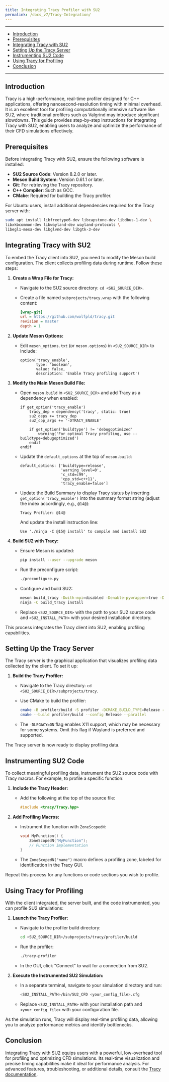 ```yaml
---
title: Integrating Tracy Profiler with SU2
permalink: /docs_v7/Tracy-Integration/
---
```


---

- [Introduction](#introduction)
- [Prerequisites](#prerequisites)
- [Integrating Tracy with SU2](#integrating-tracy-with-su2)
- [Setting Up the Tracy Server](#setting-up-the-tracy-server)
- [Instrumenting SU2 Code](#instrumenting-su2-code)
- [Using Tracy for Profiling](#using-tracy-for-profiling)
- [Conclusion](#conclusion)

---

## Introduction

Tracy is a high-performance, real-time profiler designed for C++ applications, offering nanosecond-resolution timing with minimal overhead. It is an excellent tool for profiling computationally intensive software like SU2, where traditional profilers such as Valgrind may introduce significant slowdowns. This guide provides step-by-step instructions for integrating Tracy with SU2, enabling users to analyze and optimize the performance of their CFD simulations effectively.

## Prerequisites

Before integrating Tracy with SU2, ensure the following software is installed:

- **SU2 Source Code**: Version 8.2.0 or later.
- **Meson Build System**: Version 0.61.1 or later.
- **Git**: For retrieving the Tracy repository.
- **C++ Compiler**: Such as GCC.
- **CMake**: Required for building the Tracy profiler.

For Ubuntu users, install additional dependencies required for the Tracy server with:

```bash
sudo apt install libfreetype6-dev libcapstone-dev libdbus-1-dev \
libxkbcommon-dev libwayland-dev wayland-protocols \
libegl1-mesa-dev libglvnd-dev libgtk-3-dev
```

## Integrating Tracy with SU2

To embed the Tracy client into SU2, you need to modify the Meson build configuration. The client collects profiling data during runtime. Follow these steps:

1. **Create a Wrap File for Tracy:**

   - Navigate to the SU2 source directory: `cd <SU2_SOURCE_DIR>`.
   - Create a file named `subprojects/tracy.wrap` with the following content:

     ```ini
     [wrap-git]
     url = https://github.com/wolfpld/tracy.git
     revision = master
     depth = 1
     ```

2. **Update Meson Options:**

   - Edit `meson_options.txt` (or `meson.options`) in `<SU2_SOURCE_DIR>` to include:

     ```meson
     option('tracy_enable', 
            type: 'boolean', 
            value: false, 
            description: 'Enable Tracy profiling support')
     ```

3. **Modify the Main Meson Build File:**

   - Open `meson.build` in `<SU2_SOURCE_DIR>` and add Tracy as a dependency when enabled:

     ```meson
     if get_option('tracy_enable')
         tracy_dep = dependency('tracy', static: true)
         su2_deps += tracy_dep
         su2_cpp_args += '-DTRACY_ENABLE'
         
         if get_option('buildtype') != 'debugoptimized'
             warning('For optimal Tracy profiling, use --buildtype=debugoptimized')
         endif
     endif
     ```

   - Update the `default_options` at the top of `meson.build`:

     ```meson
     default_options: ['buildtype=release',
                       'warning_level=0',
                       'c_std=c99',
                       'cpp_std=c++11',
                       'tracy_enable=false']
     ```

   - Update the Build Summary to display Tracy status by inserting `get_option('tracy_enable')` into the summary format string (adjust the index accordingly, e.g., `@14@`):

     ```meson
     Tracy Profiler: @14@
     ```

     And update the install instruction line:

     ```meson
     Use './ninja -C @15@ install' to compile and install SU2
     ```

4. **Build SU2 with Tracy:**

   - Ensure Meson is updated:

     ```bash
     pip install --user --upgrade meson
     ```

   - Run the preconfigure script:

     ```bash
     ./preconfigure.py
     ```

   - Configure and build SU2:

     ```bash
     meson build_tracy -Dwith-mpi=disabled -Denable-pywrapper=true -Denable-mlpcpp=true --buildtype=debugoptimized -Dtracy_enable=true --prefix=<SU2_INSTALL_PATH>
     ninja -C build_tracy install
     ```

   - Replace `<SU2_SOURCE_DIR>` with the path to your SU2 source code and `<SU2_INSTALL_PATH>` with your desired installation directory.

This process integrates the Tracy client into SU2, enabling profiling capabilities.

## Setting Up the Tracy Server

The Tracy server is the graphical application that visualizes profiling data collected by the client. To set it up:

1. **Build the Tracy Profiler:**

   - Navigate to the Tracy directory: `cd <SU2_SOURCE_DIR>/subprojects/tracy`.
   - Use CMake to build the profiler:

     ```bash
     cmake -B profiler/build -S profiler -DCMAKE_BUILD_TYPE=Release -DLEGACY=ON
     cmake --build profiler/build --config Release --parallel
     ```

   - The `-DLEGACY=ON` flag enables X11 support, which may be necessary for some systems. Omit this flag if Wayland is preferred and supported.

The Tracy server is now ready to display profiling data.

## Instrumenting SU2 Code

To collect meaningful profiling data, instrument the SU2 source code with Tracy macros. For example, to profile a specific function:

1. **Include the Tracy Header:**

   - Add the following at the top of the source file:

     ```c++
     #include <tracy/Tracy.hpp>
     ```

2. **Add Profiling Macros:**

   - Instrument the function with `ZoneScopedN`:

     ```c++
     void MyFunction() {
         ZoneScopedN("MyFunction");
         // Function implementation
     }
     ```

   - The `ZoneScopedN("name")` macro defines a profiling zone, labeled for identification in the Tracy GUI.

Repeat this process for any functions or code sections you wish to profile.

## Using Tracy for Profiling

With the client integrated, the server built, and the code instrumented, you can profile SU2 simulations:

1. **Launch the Tracy Profiler:**

   - Navigate to the profiler build directory:

     ```bash
     cd <SU2_SOURCE_DIR>/subprojects/tracy/profiler/build
     ```

   - Run the profiler:

     ```bash
     ./tracy-profiler
     ```

   - In the GUI, click "Connect" to wait for a connection from SU2.

2. **Execute the Instrumented SU2 Simulation:**

   - In a separate terminal, navigate to your simulation directory and run:

     ```bash
     <SU2_INSTALL_PATH>/bin/SU2_CFD <your_config_file>.cfg
     ```

   - Replace `<SU2_INSTALL_PATH>` with your installation path and `<your_config_file>` with your configuration file.

As the simulation runs, Tracy will display real-time profiling data, allowing you to analyze performance metrics and identify bottlenecks.

## Conclusion

Integrating Tracy with SU2 equips users with a powerful, low-overhead tool for profiling and optimizing CFD simulations. Its real-time visualization and precise timing capabilities make it ideal for performance analysis. For advanced features, troubleshooting, or additional details, consult the [Tracy documentation](https://github.com/wolfpld/tracy/releases/latest/download/tracy.pdf).